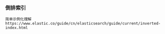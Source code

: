 
### 倒排索引 
```
简单示例化理解
https://www.elastic.co/guide/cn/elasticsearch/guide/current/inverted-index.html
```